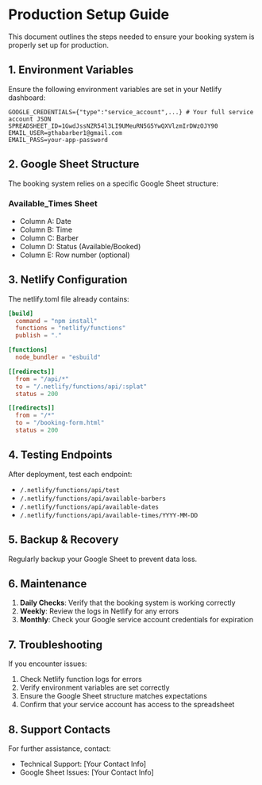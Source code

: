 # Production Setup Guide

This document outlines the steps needed to ensure your booking system is properly set up for production.

## 1. Environment Variables

Ensure the following environment variables are set in your Netlify dashboard:

```
GOOGLE_CREDENTIALS={"type":"service_account",...} # Your full service account JSON
SPREADSHEET_ID=1GwdJssNZR54l3LI9UMeuRN5G5YwQXVlzmIrDWzOJY90
EMAIL_USER=gthabarber1@gmail.com
EMAIL_PASS=your-app-password
```

## 2. Google Sheet Structure

The booking system relies on a specific Google Sheet structure:

### Available_Times Sheet
- Column A: Date
- Column B: Time
- Column C: Barber
- Column D: Status (Available/Booked)
- Column E: Row number (optional)

## 3. Netlify Configuration

The netlify.toml file already contains:

```toml
[build]
  command = "npm install"
  functions = "netlify/functions"
  publish = "."

[functions]
  node_bundler = "esbuild"

[[redirects]]
  from = "/api/*"
  to = "/.netlify/functions/api/:splat"
  status = 200

[[redirects]]
  from = "/*"
  to = "/booking-form.html"
  status = 200
```

## 4. Testing Endpoints

After deployment, test each endpoint:
- `/.netlify/functions/api/test`
- `/.netlify/functions/api/available-barbers`
- `/.netlify/functions/api/available-dates`
- `/.netlify/functions/api/available-times/YYYY-MM-DD`

## 5. Backup & Recovery

Regularly backup your Google Sheet to prevent data loss.

## 6. Maintenance

1. **Daily Checks**: Verify that the booking system is working correctly
2. **Weekly**: Review the logs in Netlify for any errors
3. **Monthly**: Check your Google service account credentials for expiration

## 7. Troubleshooting

If you encounter issues:

1. Check Netlify function logs for errors
2. Verify environment variables are set correctly
3. Ensure the Google Sheet structure matches expectations
4. Confirm that your service account has access to the spreadsheet

## 8. Support Contacts

For further assistance, contact:
- Technical Support: [Your Contact Info]
- Google Sheet Issues: [Your Contact Info]